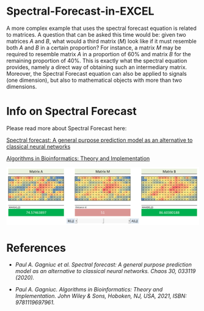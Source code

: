 # Spectral-Forecast-in-EXCEL

A more complex example that uses the spectral forecast equation is related to matrices. A question that can be asked this time would be: given two matrices <i>A</i> and <i>B</i>, what would a third matrix (<i>M</i>) look like if it must resemble both <i>A</i> and <i>B</i> in a certain proportion? For instance, a matrix <i>M</i> may be required to resemble matrix <i>A</i> in a proportion of 60% and matrix <i>B</i> for the remaining proportion of 40%. This is exactly what the spectral equation provides, namely a direct way of obtaining such an intermediary matrix. Moreover, the Spectral Forecast equation can also be applied to signals (one dimension), but also to mathematical objects with more than two dimensions.

# Info on Spectral Forecast
 Please read more about Spectral Forecast here:
 
[Spectral forecast: A general purpose prediction model as an alternative to classical neural networks](https://aip.scitation.org/doi/10.1063/1.5120818)

[Algorithms in Bioinformatics: Theory and Implementation](https://www.wiley.com/en-ag/Algorithms+in+Bioinformatics%3A+Theory+and+Implementation-p-9781119697961)

<kbd><img src="https://github.com/Gagniuc/Spectral-Forecast-in-EXCEL/blob/main/spectral.png?raw=true" /></kbd>

# References

- <i>Paul A. Gagniuc et al. Spectral forecast: A general purpose prediction model as an alternative to classical neural networks. Chaos 30, 033119 (2020).</i>

- <i>Paul A. Gagniuc. Algorithms in Bioinformatics: Theory and Implementation. John Wiley & Sons, Hoboken, NJ, USA, 2021, ISBN: 9781119697961.</i>
